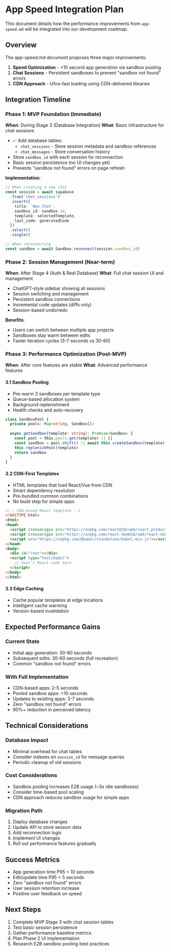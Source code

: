 # App Speed Integration Plan

This document details how the performance improvements from `app-speed.md` will be integrated into our development roadmap.

## Overview

The app-speed.md document proposes three major improvements:
1. **Speed Optimization** - <10 second app generation via sandbox pooling
2. **Chat Sessions** - Persistent sandboxes to prevent "sandbox not found" errors  
3. **CDN Approach** - Ultra-fast loading using CDN-delivered libraries

## Integration Timeline

### Phase 1: MVP Foundation (Immediate)
**When**: During Stage 3 (Database Integration)
**What**: Basic infrastructure for chat sessions

- ✅ Add database tables:
  - `chat_sessions` - Store session metadata and sandbox references
  - `chat_messages` - Store conversation history
- Store `sandbox_id` with each session for reconnection
- Basic session persistence (no UI changes yet)
- Prevents "sandbox not found" errors on page refresh

**Implementation**:
```typescript
// When creating a new chat
const session = await supabase
  .from('chat_sessions')
  .insert({
    title: 'New Chat',
    sandbox_id: sandbox.id,
    template: selectedTemplate,
    last_code: generatedCode
  })
  .select()
  .single()

// When reconnecting
const sandbox = await Sandbox.reconnect(session.sandbox_id)
```

### Phase 2: Session Management (Near-term)
**When**: After Stage 4 (Auth & Real Database)
**What**: Full chat session UI and management

- ChatGPT-style sidebar showing all sessions
- Session switching and management
- Persistent sandbox connections
- Incremental code updates (diffs only)
- Session-based undo/redo

**Benefits**:
- Users can switch between multiple app projects
- Sandboxes stay warm between edits
- Faster iteration cycles (3-7 seconds vs 30-60)

### Phase 3: Performance Optimization (Post-MVP)
**When**: After core features are stable
**What**: Advanced performance features

#### 3.1 Sandbox Pooling
- Pre-warm 3 sandboxes per template type
- Queue-based allocation system
- Background replenishment
- Health checks and auto-recovery

```typescript
class SandboxPool {
  private pools: Map<string, Sandbox[]>
  
  async getSandbox(template: string): Promise<Sandbox> {
    const pool = this.pools.get(template) || []
    const sandbox = pool.shift() || await this.createSandbox(template)
    this.replenishPool(template)
    return sandbox
  }
}
```

#### 3.2 CDN-First Templates
- HTML templates that load React/Vue from CDN
- Smart dependency resolution
- Pre-bundled common combinations
- No build step for simple apps

```html
<!-- CDN-based React template -->
<!DOCTYPE html>
<html>
<head>
  <script crossorigin src="https://unpkg.com/react@18/umd/react.production.min.js"></script>
  <script crossorigin src="https://unpkg.com/react-dom@18/umd/react-dom.production.min.js"></script>
  <script src="https://unpkg.com/@babel/standalone/babel.min.js"></script>
</head>
<body>
  <div id="root"></div>
  <script type="text/babel">
    // User's React code here
  </script>
</body>
</html>
```

#### 3.3 Edge Caching
- Cache popular templates at edge locations
- Intelligent cache warming
- Version-based invalidation

## Expected Performance Gains

### Current State
- Initial app generation: 30-60 seconds
- Subsequent edits: 30-60 seconds (full recreation)
- Common "sandbox not found" errors

### With Full Implementation
- CDN-based apps: 2-5 seconds
- Pooled sandbox apps: <10 seconds  
- Updates to existing apps: 3-7 seconds
- Zero "sandbox not found" errors
- 90%+ reduction in perceived latency

## Technical Considerations

### Database Impact
- Minimal overhead for chat tables
- Consider indexes on `session_id` for message queries
- Periodic cleanup of old sessions

### Cost Considerations
- Sandbox pooling increases E2B usage (~3x idle sandboxes)
- Consider time-based pool scaling
- CDN approach reduces sandbox usage for simple apps

### Migration Path
1. Deploy database changes
2. Update API to store session data
3. Add reconnection logic
4. Implement UI changes
5. Roll out performance features gradually

## Success Metrics

- App generation time P95 < 10 seconds
- Edit/update time P95 < 5 seconds  
- Zero "sandbox not found" errors
- User session retention increase
- Positive user feedback on speed

## Next Steps

1. Complete MVP Stage 3 with chat session tables
2. Test basic session persistence
3. Gather performance baseline metrics
4. Plan Phase 2 UI implementation
5. Research E2B sandbox pooling best practices